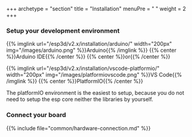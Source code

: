 +++
archetype = "section"
title = "Installation"
menuPre = "<i class='fas fa-hammer'></i> "
weight = 2
+++

### Setup your development environment

{{% imglink url="/esp3d/v2.x/installation/arduino/" width="200px" img="/images/arduino.png" %}}Arduino{{% /imglink %}} 
{{% center %}}Arduino IDE{{% /center %}}
{{% center %}}or{{% /center %}}


{{% imglink url="/esp3d/v2.x/installation/vscode-platformio/" width="200px" img="/images/platformiovscode.png" %}}VS Code{{% /imglink %}}
{{% center %}}PlatformIO{{% /center %}}

The platformIO environment is the easiest to setup, because you do not need to setup the esp core neither the libraries by yourself.

### Connect your board 

{{% include file="common/hardware-connection.md" %}}
